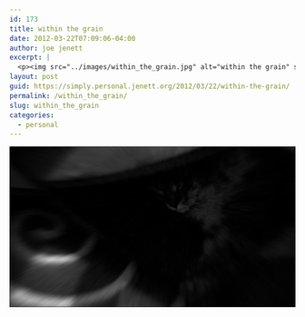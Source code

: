 ```yaml
---
id: 173
title: within the grain
date: 2012-03-22T07:09:06-04:00
author: joe jenett
excerpt: |
  <p><img src="../images/within_the_grain.jpg" alt="within the grain" style="border:none;"></p>
layout: post
guid: https://simply.personal.jenett.org/2012/03/22/within-the-grain/
permalink: /within_the_grain/
slug: within_the_grain
categories:
  - personal
---
```

<img src="../images/within_the_grain.jpg" alt="within the grain" style="border:none;">